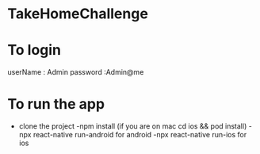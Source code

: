# TakeHomeChallenge


# To login
userName : Admin
password :Admin@me

# To run the app
 - clone the project
 -npm install (if you are on mac cd ios && pod install)
 -npx react-native run-android for android
 -npx react-native run-ios for ios

